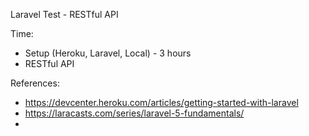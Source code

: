 

Laravel Test - RESTful API



Time:
 * Setup (Heroku, Laravel, Local)   - 3 hours
 * RESTful API


References:
 * https://devcenter.heroku.com/articles/getting-started-with-laravel
 * https://laracasts.com/series/laravel-5-fundamentals/
 * 
 

